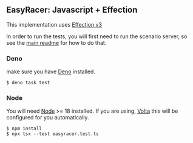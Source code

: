 ## EasyRacer: Javascript + Effection

This implementation uses [Effection v3](https://effection.deno.dev)

In order to run the tests, you will first need to run the scenario server, so
see the [main readme](../README.md) for how to do that.

### Deno

make sure you have [Deno](https://deno.land/x) installed.

```shellsession
$ deno task test
```

### Node

You will need [Node](https://nodejs.org) >= 18 installed. If you are using,
[Volta](https://volta.sh) this will be configured for you automatically.

``` shellsession
$ npm install
$ npx tsx --test easyracer.test.ts
```
